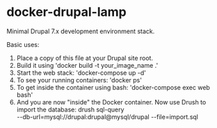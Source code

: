 # docker-drupal-lamp
Minimal Drupal 7.x development environment stack. <br/>

Basic uses:<br/>
1. Place a copy of this file at your Drupal site root.<br/>
2. Build it using 'docker build -t your_image_name .'<br/>
3. Start the web stack: 'docker-compose up -d'<br/>
4. To see your running containers: 'docker ps'<br/>
5. To get inside the container using bash: 'docker-compose exec web bash'<br/>
6. And you are now "inside" the Docker container. Now use Drush to import the database: drush sql-query<br/> --db-url=mysql://drupal:drupal@mysql/drupal --file=import.sql<br/>

